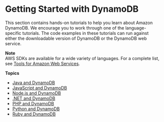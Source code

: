 # Getting Started with DynamoDB<a name="GettingStarted"></a>

This section contains hands\-on tutorials to help you learn about Amazon DynamoDB\. We encourage you to work through one of the language\-specific tutorials\. The code examples in these tutorials can run against either the downloadable version of DynamoDB or the DynamoDB web service\.

**Note**  
 AWS SDKs are available for a wide variety of languages\. For a complete list, see [Tools for Amazon Web Services](https://aws.amazon.com/tools)\. 

**Topics**
+ [Java and DynamoDB](GettingStarted.Java.md)
+ [JavaScript and DynamoDB](GettingStarted.JavaScript.md)
+ [Node\.js and DynamoDB](GettingStarted.NodeJs.md)
+ [\.NET and DynamoDB](GettingStarted.NET.md)
+ [PHP and DynamoDB](GettingStarted.PHP.md)
+ [Python and DynamoDB](GettingStarted.Python.md)
+ [Ruby and DynamoDB](GettingStarted.Ruby.md)
